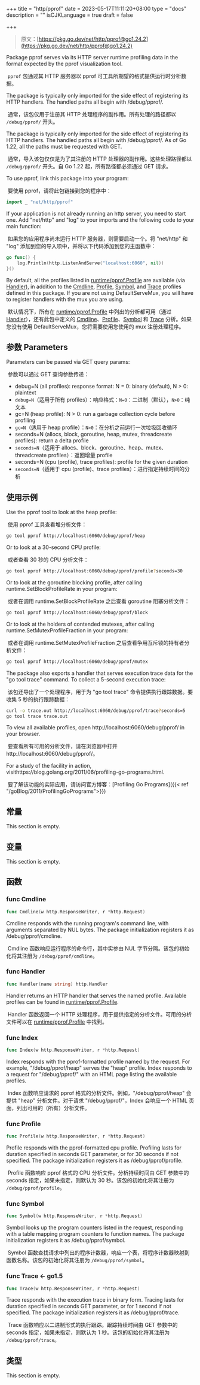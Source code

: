 +++
title = "http/pprof"
date = 2023-05-17T11:11:20+08:00
type = "docs"
description = ""
isCJKLanguage = true
draft = false

+++
> 原文：[https://pkg.go.dev/net/http/pprof@go1.24.2](https://pkg.go.dev/net/http/pprof@go1.24.2)

Package pprof serves via its HTTP server runtime profiling data in the format expected by the pprof visualization tool.

​	`pprof` 包通过其 HTTP 服务器以 pprof 可工具所期望的格式提供运行时分析数据。

The package is typically only imported for the side effect of registering its HTTP handlers. The handled paths all begin with /debug/pprof/.

​	通常，该包仅用于注册其 HTTP 处理程序的副作用。所有处理的路径都以 `/debug/pprof/` 开头。

The package is typically only imported for the side effect of registering its HTTP handlers. The handled paths all begin with /debug/pprof/. As of Go 1.22, all the paths must be requested with GET.

​	通常，导入该包仅仅是为了其注册的 HTTP 处理器的副作用。这些处理路径都以 `/debug/pprof/` 开头。自 Go 1.22 起，所有路径都必须通过 GET 请求。

To use pprof, link this package into your program:

​	要使用 pprof，请将此包链接到您的程序中：

```go
import _ "net/http/pprof"
```

If your application is not already running an http server, you need to start one. Add "net/http" and "log" to your imports and the following code to your main function:

​	如果您的应用程序尚未运行 HTTP 服务器，则需要启动一个。将 "net/http" 和 "log" 添加到您的导入项中，并将以下代码添加到您的主函数中：

```go
go func() {
	log.Println(http.ListenAndServe("localhost:6060", nil))
}()
```

By default, all the profiles listed in [runtime/pprof.Profile](https://pkg.go.dev/runtime/pprof#Profile) are available (via [Handler](https://pkg.go.dev/net/http/pprof@go1.20.1#Handler)), in addition to the [Cmdline](https://pkg.go.dev/net/http/pprof@go1.20.1#Cmdline), [Profile](https://pkg.go.dev/net/http/pprof@go1.20.1#Profile), [Symbol](https://pkg.go.dev/net/http/pprof@go1.20.1#Symbol), and [Trace](https://pkg.go.dev/net/http/pprof@go1.20.1#Trace) profiles defined in this package. If you are not using DefaultServeMux, you will have to register handlers with the mux you are using.

​	默认情况下，所有在 [runtime/pprof.Profile](https://pkg.go.dev/runtime/pprof#Profile) 中列出的分析都可用（通过 [Handler](https://pkg.go.dev/net/http/pprof@go1.20.1#Handler)），还有此包中定义的 [Cmdline](https://pkg.go.dev/net/http/pprof@go1.20.1#Cmdline)、[Profile](https://pkg.go.dev/net/http/pprof@go1.20.1#Profile)、[Symbol](https://pkg.go.dev/net/http/pprof@go1.20.1#Symbol) 和 [Trace](https://pkg.go.dev/net/http/pprof@go1.20.1#Trace) 分析。如果您没有使用 DefaultServeMux，您将需要使用您使用的 mux 注册处理程序。

## 参数 Parameters

Parameters can be passed via GET query params:

​	参数可以通过 GET 查询参数传递：

- debug=N (all profiles): response format: N = 0: binary (default), N > 0: plaintext
- `debug=N`（适用于所有 profiles）：响应格式：`N=0`：二进制（默认），`N>0`：纯文本
- gc=N (heap profile): N > 0: run a garbage collection cycle before profiling
- `gc=N`（适用于 heap profile）：`N>0`：在分析之前运行一次垃圾回收循环
- seconds=N (allocs, block, goroutine, heap, mutex, threadcreate profiles): return a delta profile
- `seconds=N`（适用于 allocs、block、goroutine、heap、mutex、threadcreate profiles）：返回增量 profile
- seconds=N (cpu (profile), trace profiles): profile for the given duration
- `seconds=N`（适用于 cpu (profile)、trace profiles）：进行指定持续时间的分析

## 使用示例

Use the pprof tool to look at the heap profile:

​	使用 pprof 工具查看堆分析文件：

```bash
go tool pprof http://localhost:6060/debug/pprof/heap
```

Or to look at a 30-second CPU profile:

​	或者查看 30 秒的 CPU 分析文件：

```bash
go tool pprof http://localhost:6060/debug/pprof/profile?seconds=30
```

Or to look at the goroutine blocking profile, after calling runtime.SetBlockProfileRate in your program:

​	或者在调用 runtime.SetBlockProfileRate 之后查看 goroutine 阻塞分析文件：

```bash
go tool pprof http://localhost:6060/debug/pprof/block
```

Or to look at the holders of contended mutexes, after calling runtime.SetMutexProfileFraction in your program:

​	或者在调用 runtime.SetMutexProfileFraction 之后查看争用互斥锁的持有者分析文件：

```bash
go tool pprof http://localhost:6060/debug/pprof/mutex
```

The package also exports a handler that serves execution trace data for the "go tool trace" command. To collect a 5-second execution trace:

​	该包还导出了一个处理程序，用于为 "go tool trace" 命令提供执行跟踪数据。要收集 5 秒的执行跟踪数据：

```bash
curl -o trace.out http://localhost:6060/debug/pprof/trace?seconds=5
go tool trace trace.out
```

To view all available profiles, open http://localhost:6060/debug/pprof/ in your browser.

​	要查看所有可用的分析文件，请在浏览器中打开 http://localhost:6060/debug/pprof/。

For a study of the facility in action, visithttps://blog.golang.org/2011/06/profiling-go-programs.html.

​	要了解该功能的实际应用，请访问官方博客：[Profiling Go Programs]({{< ref "/goBlog/2011/ProfilingGoPrograms">}})



## 常量 

This section is empty.

## 变量

This section is empty.

## 函数

### func Cmdline 

``` go 
func Cmdline(w http.ResponseWriter, r *http.Request)
```

Cmdline responds with the running program's command line, with arguments separated by NUL bytes. The package initialization registers it as /debug/pprof/cmdline.

​	Cmdline 函数响应运行程序的命令行，其中实参由 NUL 字节分隔。该包的初始化将其注册为 `/debug/pprof/cmdline`。

### func Handler 

``` go 
func Handler(name string) http.Handler
```

Handler returns an HTTP handler that serves the named profile. Available profiles can be found in [runtime/pprof.Profile](https://pkg.go.dev/runtime/pprof#Profile).

​	Handler 函数返回一个 HTTP 处理程序，用于提供指定的分析文件。可用的分析文件可以在 [runtime/pprof.Profile](https://pkg.go.dev/runtime/pprof#Profile) 中找到。

### func Index 

``` go 
func Index(w http.ResponseWriter, r *http.Request)
```

Index responds with the pprof-formatted profile named by the request. For example, "/debug/pprof/heap" serves the "heap" profile. Index responds to a request for "/debug/pprof/" with an HTML page listing the available profiles.

​	Index 函数响应请求的 pprof 格式的分析文件。例如，"/debug/pprof/heap" 会提供 "heap" 分析文件。对于请求 "/debug/pprof/"，Index 会响应一个 HTML 页面，列出可用的（所有）分析文件。

### func Profile 

``` go 
func Profile(w http.ResponseWriter, r *http.Request)
```

Profile responds with the pprof-formatted cpu profile. Profiling lasts for duration specified in seconds GET parameter, or for 30 seconds if not specified. The package initialization registers it as /debug/pprof/profile.

​	Profile 函数响应 pprof 格式的 CPU 分析文件。分析持续时间由 GET 参数中的 seconds 指定，如果未指定，则默认为 30 秒。该包的初始化将其注册为 `/debug/pprof/profile`。

### func Symbol 

``` go 
func Symbol(w http.ResponseWriter, r *http.Request)
```

Symbol looks up the program counters listed in the request, responding with a table mapping program counters to function names. The package initialization registers it as /debug/pprof/symbol.

​	Symbol 函数查找请求中列出的程序计数器，响应一个表，将程序计数器映射到函数名称。该包的初始化将其注册为 `/debug/pprof/symbol`。

### func Trace  <- go1.5

``` go 
func Trace(w http.ResponseWriter, r *http.Request)
```

Trace responds with the execution trace in binary form. Tracing lasts for duration specified in seconds GET parameter, or for 1 second if not specified. The package initialization registers it as /debug/pprof/trace.

​	Trace 函数响应以二进制形式的执行跟踪。跟踪持续时间由 GET 参数中的 seconds 指定，如果未指定，则默认为 1 秒。该包的初始化将其注册为 `/debug/pprof/trace`。

## 类型

This section is empty.